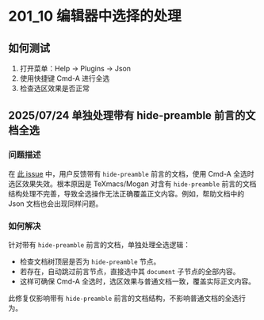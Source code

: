 # 201_10 编辑器中选择的处理
## 如何测试
1. 打开菜单：Help → Plugins → Json
2. 使用快捷键 Cmd-A 进行全选
3. 检查选区效果是否正常
## 2025/07/24 单独处理带有 hide-preamble 前言的文档全选
### 问题描述
在 [此 issue](https://gitee.com/XmacsLabs/mogan/issues/ICO8PR) 中，用户反馈带有 `hide-preamble` 前言的文档，使用 Cmd-A 全选时选区效果失效。根本原因是 TeXmacs/Mogan 对含有 `hide-preamble` 前言的文档结构处理不完善，导致全选操作无法正确覆盖正文内容。例如，帮助文档中的 Json 文档也会出现同样问题。

### 如何解决
针对带有 `hide-preamble` 前言的文档，单独处理全选逻辑：

- 检查文档树顶层是否为 `hide-preamble` 节点。
- 若存在，自动跳过前言节点，直接选中其 `document` 子节点的全部内容。
- 这样可确保 Cmd-A 全选时，选区效果与普通文档一致，覆盖实际正文内容。

此修复仅影响带有 `hide-preamble` 前言的文档结构，不影响普通文档的全选行为。
